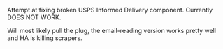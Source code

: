 Attempt at fixing broken USPS Informed Delivery component. Currently DOES NOT WORK.

Will most likely pull the plug, the email-reading version works pretty well and HA is killing scrapers.
